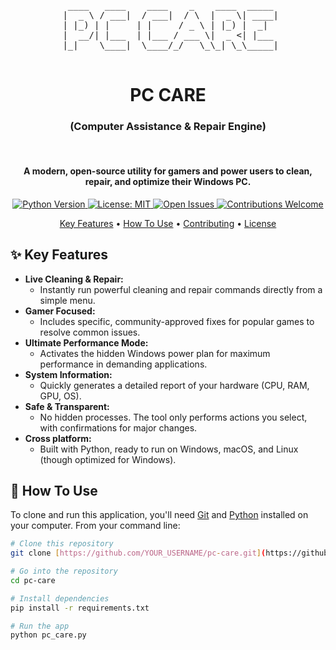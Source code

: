 <div align="center">
<pre>
  ____   ____    ____    _    ____  _____ 
 |  _ \ / ___|  / ___|  / \  |  _ \| ____|
 | |_) | |     | |     / _ \ | |_) |  _|  
 |  __/| |___  | |___ / ___ \|  _ <| |___ 
 |_|    \____|  \____/_/   \_\_| \_\_____|
                                                                                  
</pre>
  <h1>PC CARE</h1>
  <h3>(Computer Assistance & Repair Engine)</h3>
  <br>
</div>

<h4 align="center">A modern, open-source utility for gamers and power users to clean, repair, and optimize their Windows PC.</h4>

<p align="center">
  <a href="https://www.python.org/">
    <img src="https://img.shields.io/badge/python-3.7+-blue.svg" alt="Python Version">
  </a>
  <a href="https://github.com/thatguyblaze/pc-care/blob/main/LICENSE">
    <img src="https://img.shields.io/badge/License-MIT-yellow.svg" alt="License: MIT">
  </a>
  <a href="https://github.com/thatguyblaze/pc-care/issues">
    <img src="https://img.shields.io/github/issues/YOUR_USERNAME/pc-care" alt="Open Issues">
  </a>
  <a href="https://github.com/thatguyblaze/pc-care/graphs/contributors">
    <img src="https://img.shields.io/badge/contributions-welcome-brightgreen.svg?style=flat" alt="Contributions Welcome">
  </a>
</p>

<p align="center">
  <a href="#-key-features">Key Features</a> •
  <a href="#-how-to-use">How To Use</a> •
  <a href="#-contributing">Contributing</a> •
  <a href="#-license">License</a>
</p>

## ✨ Key Features

-   **Live Cleaning & Repair:**
    -   Instantly run powerful cleaning and repair commands directly from a simple menu.
-   **Gamer Focused:**
    -   Includes specific, community-approved fixes for popular games to resolve common issues.
-   **Ultimate Performance Mode:**
    -   Activates the hidden Windows power plan for maximum performance in demanding applications.
-   **System Information:**
    -   Quickly generates a detailed report of your hardware (CPU, RAM, GPU, OS).
-   **Safe & Transparent:**
    -   No hidden processes. The tool only performs actions you select, with confirmations for major changes.
-   **Cross platform:**
    -   Built with Python, ready to run on Windows, macOS, and Linux (though optimized for Windows).

## 🚀 How To Use

To clone and run this application, you'll need [Git](https://git-scm.com) and [Python](https://www.python.org/downloads/) installed on your computer. From your command line:

```bash
# Clone this repository
git clone [https://github.com/YOUR_USERNAME/pc-care.git](https://github.com/YOUR_USERNAME/pc-care.git)

# Go into the repository
cd pc-care

# Install dependencies
pip install -r requirements.txt

# Run the app
python pc_care.py

